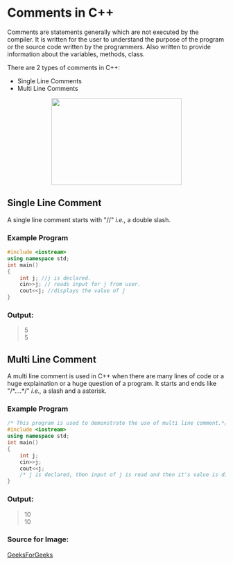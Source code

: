 # Comments in C++

Comments are statements generally which are not executed by the compiler. It is written for the user to understand the purpose of 
the program or the source code written by the programmers.
Also written to provide information about the variables, methods, class. 

There are 2 types of comments in C++:
- Single Line Comments
- Multi Line Comments

<div align="center">
  <img src = "https://user-images.githubusercontent.com/76544476/137767962-fff80713-3416-4699-b95c-c025b420dc2e.png" width="300" height="200">
  </div>
  

## Single Line Comment

A single line comment starts with "//" _i.e.,_ a double slash.

### Example Program
```Cpp
#include <iostream>
using namespace std;
int main()
{
    int j; //j is declared.
    cin>>j; // reads input for j from user.
    cout<<j; //displays the value of j
}
```
### Output:
> 5  
> 5


## Multi Line Comment

A multi line comment is used in C++ when there are many lines of code or a huge explaination or a huge question of a program. It starts and ends 
like "/\*....\*/" _i.e.,_ a slash and a asterisk.

### Example Program
```Cpp
/* This program is used to demonstrate the use of multi line comment.*/
#include <iostream>
using namespace std;
int main()
{
    int j;
    cin>>j; 
    cout<<j; 
    /* j is declared, then input of j is read and then it's value is displayed.*/
}
```

### Output:
> 10  
> 10


### Source for Image:
[GeeksForGeeks](https://www.geeksforgeeks.org/comments-in-c-c/)
